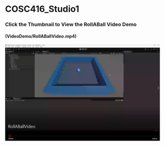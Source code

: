 # COSC416_Studio1

### Click the Thumbnail to View the RollABall Video Demo
#### (VideoDemo/RollABallVideo.mp4)

[![RollABallVideo](VideoDemo/thumbnail.png)](VideoDemo/RollABallVideo.mp4)